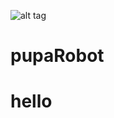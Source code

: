 ![alt tag](https://raw.github.com/bayarveli/pupaRobot/branch/path/to/pupa_slider.png)
# pupaRobot
# hello
